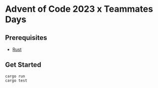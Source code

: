 # Advent of Code 2023 x Teammates Days

## Prerequisites

- [Rust](https://www.rust-lang.org/tools/install)

## Get Started

```console
cargo run
cargo test
```
